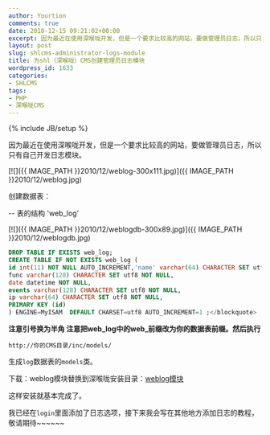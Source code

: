 ```yaml
---
author: Yourtion
comments: true
date: 2010-12-15 09:21:02+00:00
excerpt: 因为最近在使用深喉咙开发，但是一个要求比较高的网站，要做管理员日志，所以只有自己开发日志模块
layout: post
slug: shlcms-administrator-logs-module
title: 为shl（深喉咙）CMS创建管理员日志模块
wordpress_id: 1633
categories:
- SHLCMS
tags:
- PHP
- 深喉咙CMS
---
```

{% include JB/setup %}

因为最近在使用深喉咙开发，但是一个要求比较高的网站，要做管理员日志，所以只有自己开发日志模块。

[![]({{ IMAGE_PATH }}2010/12/weblog-300x111.jpg)]({{ IMAGE_PATH }}2010/12/weblog.jpg)

创建数据表：


-- 表的结构 'web_log'

[![]({{ IMAGE_PATH }}2010/12/weblogdb-300x89.jpg)]({{ IMAGE_PATH }}2010/12/weblogdb.jpg)

```sql
DROP TABLE IF EXISTS web_log;
CREATE TABLE IF NOT EXISTS web_log (
id int(11) NOT NULL AUTO_INCREMENT,'name' varchar(64) CHARACTER SET utf8 NOT NULL,
func varchar(128) CHARACTER SET utf8 NOT NULL,
date datetime NOT NULL,
events varchar(128) CHARACTER SET utf8 NOT NULL,
ip varchar(64) CHARACTER SET utf8 NOT NULL,
PRIMARY KEY (id)
) ENGINE=MyISAM  DEFAULT CHARSET=utf8 AUTO_INCREMENT=1 ;</blockquote>
```

**注意引号换为半角
注意把web_log中的web_前缀改为你的数据表前缀。然后执行**

```http://你的CMS目录/inc/models/```

生成```log```数据表的```models```类。

下载：weblog模块替换到深喉咙安装目录：[weblog模块](http://dl.dbank.com/c08i39tb4a)

这样安装就基本完成了。

我已经在```login```里面添加了日志选项，接下来我会写在其他地方添加日志的教程，敬请期待~~~~~~

